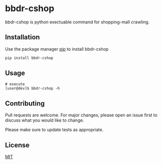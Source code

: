 # bbdr-cshop

bbdr-cshop is python exectuable command for shopping-mall crawling.

## Installation

Use the package manager [pip](https://pip.pypa.io/en/stable/) to install bbdr-cshop

```bash
pip install bbdr-cshop
```

## Usage

```console
# execute
[user@dev]$ bbdr-cshop -h
```

## Contributing
Pull requests are welcome. For major changes, please open an issue first to discuss what you would like to change.

Please make sure to update tests as appropriate.

## License
[MIT](https://choosealicense.com/licenses/mit/)
